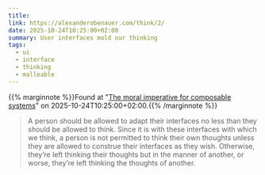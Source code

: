 ```yaml
---
title:
link: https://alexanderobenauer.com/think/2/
date: 2025-10-24T10:25:00+02:00
summary: User interfaces mold our thinking
tags:
  - ui
  - interface
  - thinking
  - malleable
---
```

{{% marginnote %}}Found at "[The moral imperative for composable systems](https://web.archive.org/web/20251024102500/https://alexanderobenauer.com/think/2/)" on 2025-10-24T10:25:00+02:00.{{% /marginnote %}}

> A person should be allowed to adapt their interfaces no less than they should be allowed to think. Since it is with these interfaces with which we think, a person is not permitted to think their own thoughts unless they are allowed to construe their interfaces as they wish. Otherwise, they’re left thinking their thoughts but in the manner of another, or worse, they’re left thinking the thoughts of another.
